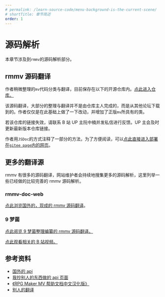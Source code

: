 ```yaml
---
# permalink: /learn-source-code/menu-background-is-the-current-scene/
# shortTitle: 章节简述
order: 1
---
```


# 源码解析

本章节涉及到`rmmv`的源码解析部分。

## rmmv 源码翻译

作者稍微整理的`mv`代码分类与翻译，目前保存在以下的开源仓库内。[点此进入仓库。](https://gitee.com/HechiCollegeComputerAssociation/rmmv-api)

该源码翻译，大部分的整理与翻译并不是由仓库主人完成的，而是从其他论坛下载到的。作者仅仅是在此基础上做了一下改动，并增加了正版`mv`所具有的类。

若该仓库的链接失效，请联系 B 站 UP 主阮中楠并发私信进行反馈。UP 主会及时更新最新版本仓库链接。

作者用`JSDoc`的方式注释了一部分的方法，为了方便阅读，可以[点此直接进入部署在`gitee page`内的网页](https://hechicollegecomputerassociation.gitee.io/rmmv-api/)。

## 更多的翻译源

rmmv 有很多的源码翻译，网站维护者会持续地搜集更多的源码解析，这里列举一些已经做的比较完善的 rmmv 源码解析。

### rmmv-doc-web

[点此浏览国外的，现成的 rmmv 源码翻译](https://kinoar.github.io/rmmv-doc-web/globals.html)。

### 9 梦菌

[点此阅览 9 梦菌整理编纂的 rmmv 源码翻译。](https://gitee.com/jiumengjun/rmmv)

[点此观看相关的 B 站视频。](https://www.bilibili.com/video/BV1dJ41117Tp)

## 参考资料

- [国外的 api](https://kinoar.github.io/rmmv-doc-web/globals.html)
- [我抄别人的东西做的 api 页面](https://hechicollegecomputerassociation.gitee.io/rmmv-api/)
- [《RPG Maker MV 帮助文档中文汉化版》](http://miaowm5.github.io/RMMV-F1/)
- [别人的翻译](https://gitee.com/jiumengjun/rmmv)
